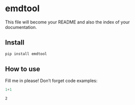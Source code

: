emdtool
================

<!-- WARNING: THIS FILE WAS AUTOGENERATED! DO NOT EDIT! -->

This file will become your README and also the index of your
documentation.

## Install

``` sh
pip install emdtool
```

## How to use

Fill me in please! Don’t forget code examples:

``` python
1+1
```

    2
